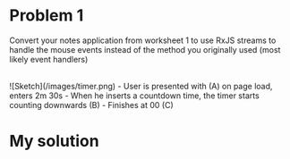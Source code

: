 # Problem 1
Convert your notes application from worksheet 1 to use RxJS streams to handle the
mouse events instead of the method you originally used (most likely event handlers)

</br>
![Sketch](/images/timer.png)
- User is presented with (A) on page load, enters 2m 30s
- When he inserts a countdown time, the timer starts counting downwards (B)
- Finishes at 00 (C)

# My solution
</br></br>